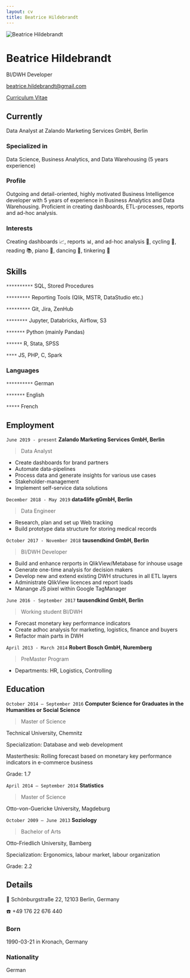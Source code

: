 ```yaml
---
layout: cv
title: Beatrice Hildebrandt
---
```

![Beatrice Hildebrandt](BeatriceHildebrandt.jpg)
# Beatrice Hildebrandt
BI/DWH Developer

<div id="webaddress">
<a href="beatrice.hildebrandt@gmail.com">beatrice.hildebrandt@gmail.com</a>
</div>


<div id="webaddress">

<a href="https://froggibella.github.io/bea-cv/">Curriculum Vitae</a>
</div>


## Currently

Data Analyst at Zalando Marketing Services GmbH, Berlin

### Specialized in

Data Science, Business Analytics, and Data Warehousing (5 years experience)

### Profile

Outgoing and detail-oriented, highly motivated Business Intelligence developer with 5 years of experience in Business Analytics and Data Warehousing.
Proficient in creating dashboards, ETL-processes, reports and ad-hoc analysis.

### Interests

Creating dashboards 📈, reports 📊, and ad-hoc analysis 📰, cycling 🚴, reading 📚, piano 🎹,
dancing 💃, tinkering 🧰


## Skills

`**********`
SQL, Stored Procedures

`*********`
Reporting Tools (Qlik, MSTR, DataStudio etc.)

`*********`
Git, Jira, ZenHub

`********`
Jupyter, Databricks, Airflow, S3

`*******`
Python (mainly Pandas)

`******`
R, Stata, SPSS

`****`
JS, PHP, C, Spark

### Languages

`**********`
German

`*******`
English

`*****`
French


## Employment

`June 2019 - present`
__Zalando Marketing Services GmbH, Berlin__

> Data Analyst

- Create dashboards for brand partners
- Automate data-pipelines
- Process data and generate insights for various use cases
- Stakeholder-management
- Implement self-service data solutions

`December 2018 - May 2019`
__data4life gGmbH, Berlin__

> Data Engineer

- Research, plan and set up Web tracking
- Build prototype data structure for storing medical records

`October 2017 - November 2018`
__tausendkind GmbH, Berlin__

> BI/DWH Developer

- Build and enhance rerports in QlikView/Metabase for inhouse usage
- Generate one-time analysis for decision makers
- Develop new and extend existing DWH structures in all ETL layers
- Administrate QlikView licences and report loads
- Manange JS pixel within Google TagManager

`June 2016 - September 2017`
__tausendkind GmbH, Berlin__

> Working student BI/DWH

- Forecast monetary key performance indicators
- Create adhoc analysis for marketing, logistics, finance and buyers
- Refactor main parts in DWH

`April 2013 - March 2014`
__Robert Bosch GmbH, Nuremberg__

> PreMaster Program

- Departments: HR, Logistics, Controlling


## Education

`October 2014 – September 2016`
__Computer Science for Graduates in the Humanities or Social Science__

> Master of Science

Technical University, Chemnitz

Specialization: Database and web development

Masterthesis: Rolling forecast based on monetary key performance indicators in e-commerce business

Grade: 1.7


`April 2014 – September 2014`
__Statistics__

> Master of Science

Otto-von-Guericke University, Magdeburg


`October 2009 – June 2013`
__Soziology__

> Bachelor of Arts
 
Otto-Friedlich University, Bamberg

Specialization: Ergonomics, labour market, labour organization 

Grade: 2.2


## Details

📮 Schönburgstraße 22,
12103 Berlin,
Germany

☎️ +49 176 22 676 440

### Born

1990-03-21 in Kronach, Germany

### Nationality

German



